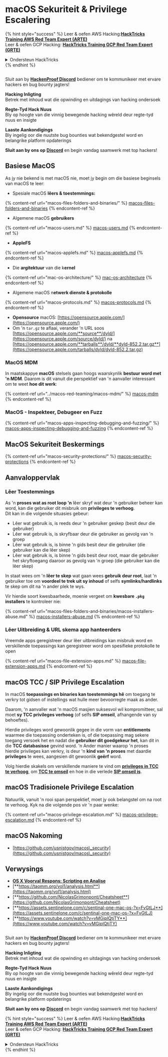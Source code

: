 # macOS Sekuriteit & Privilege Escalering

{% hint style="success" %}
Leer & oefen AWS Hacking:<img src="../../.gitbook/assets/arte.png" alt="" data-size="line">[**HackTricks Training AWS Red Team Expert (ARTE)**](https://training.hacktricks.xyz/courses/arte)<img src="../../.gitbook/assets/arte.png" alt="" data-size="line">\
Leer & oefen GCP Hacking: <img src="../../.gitbook/assets/grte.png" alt="" data-size="line">[**HackTricks Training GCP Red Team Expert (GRTE)**<img src="../../.gitbook/assets/grte.png" alt="" data-size="line">](https://training.hacktricks.xyz/courses/grte)

<details>

<summary>Ondersteun HackTricks</summary>

* Kyk na die [**subskripsie planne**](https://github.com/sponsors/carlospolop)!
* **Sluit aan by die** 💬 [**Discord groep**](https://discord.gg/hRep4RUj7f) of die [**telegram groep**](https://t.me/peass) of **volg** ons op **Twitter** 🐦 [**@hacktricks\_live**](https://twitter.com/hacktricks\_live)**.**
* **Deel hacking truuks deur PRs in te dien na die** [**HackTricks**](https://github.com/carlospolop/hacktricks) en [**HackTricks Cloud**](https://github.com/carlospolop/hacktricks-cloud) github repos.

</details>
{% endhint %}

<figure><img src="/.gitbook/assets/image.png" alt=""><figcaption></figcaption></figure>

Sluit aan by [**HackenProof Discord**](https://discord.com/invite/N3FrSbmwdy) bediener om te kommunikeer met ervare hackers en bug bounty jagters!

**Hacking Inligting**\
Betrek met inhoud wat die opwinding en uitdagings van hacking ondersoek

**Regte-Tyd Hack Nuus**\
Bly op hoogte van die vinnig bewegende hacking wêreld deur regte-tyd nuus en insigte

**Laaste Aankondigings**\
Bly ingelig oor die nuutste bug bounties wat bekendgestel word en belangrike platform opdaterings

**Sluit aan by ons op** [**Discord**](https://discord.com/invite/N3FrSbmwdy) en begin vandag saamwerk met top hackers!

## Basiese MacOS

As jy nie bekend is met macOS nie, moet jy begin om die basiese beginsels van macOS te leer:

* Spesiale macOS **lêers & toestemmings:**

{% content-ref url="macos-files-folders-and-binaries/" %}
[macos-files-folders-and-binaries](macos-files-folders-and-binaries/)
{% endcontent-ref %}

* Algemene macOS **gebruikers**

{% content-ref url="macos-users.md" %}
[macos-users.md](macos-users.md)
{% endcontent-ref %}

* **AppleFS**

{% content-ref url="macos-applefs.md" %}
[macos-applefs.md](macos-applefs.md)
{% endcontent-ref %}

* Die **argitektuur** van die k**ernel**

{% content-ref url="mac-os-architecture/" %}
[mac-os-architecture](mac-os-architecture/)
{% endcontent-ref %}

* Algemene macOS n**etwerk dienste & protokolle**

{% content-ref url="macos-protocols.md" %}
[macos-protocols.md](macos-protocols.md)
{% endcontent-ref %}

* **Opensource** macOS: [https://opensource.apple.com/](https://opensource.apple.com/)
* Om 'n `tar.gz` te aflaai, verander 'n URL soos [https://opensource.apple.com/**source**/dyld/](https://opensource.apple.com/source/dyld/) na [https://opensource.apple.com/**tarballs**/dyld/**dyld-852.2.tar.gz**](https://opensource.apple.com/tarballs/dyld/dyld-852.2.tar.gz)

### MacOS MDM

In maatskappye **macOS** stelsels gaan hoogs waarskynlik **bestuur word met 'n MDM**. Daarom is dit vanuit die perspektief van 'n aanvaller interessant om te weet **hoe dit werk**:

{% content-ref url="../macos-red-teaming/macos-mdm/" %}
[macos-mdm](../macos-red-teaming/macos-mdm/)
{% endcontent-ref %}

### MacOS - Inspekteer, Debugeer en Fuzz

{% content-ref url="macos-apps-inspecting-debugging-and-fuzzing/" %}
[macos-apps-inspecting-debugging-and-fuzzing](macos-apps-inspecting-debugging-and-fuzzing/)
{% endcontent-ref %}

## MacOS Sekuriteit Beskermings

{% content-ref url="macos-security-protections/" %}
[macos-security-protections](macos-security-protections/)
{% endcontent-ref %}

## Aanvaloppervlak

### Lêer Toestemmings

As 'n **proses wat as root loop 'n** lêer skryf wat deur 'n gebruiker beheer kan word, kan die gebruiker dit misbruik om **privileges te verhoog**.\
Dit kan in die volgende situasies gebeur:

* Lêer wat gebruik is, is reeds deur 'n gebruiker geskep (besit deur die gebruiker)
* Lêer wat gebruik is, is skryfbaar deur die gebruiker as gevolg van 'n groep
* Lêer wat gebruik is, is binne 'n gids besit deur die gebruiker (die gebruiker kan die lêer skep)
* Lêer wat gebruik is, is binne 'n gids besit deur root, maar die gebruiker het skryftoegang daaroor as gevolg van 'n groep (die gebruiker kan die lêer skep)

In staat wees om 'n **lêer te skep** wat gaan wees **gebruik deur root**, laat 'n gebruiker toe om **voordeel te trek uit sy inhoud** of selfs **symlinks/hardlinks** te skep om dit na 'n ander plek te wys.

Vir hierdie soort kwesbaarhede, moenie vergeet om **kwesbare `.pkg` installers** te kontroleer nie:

{% content-ref url="macos-files-folders-and-binaries/macos-installers-abuse.md" %}
[macos-installers-abuse.md](macos-files-folders-and-binaries/macos-installers-abuse.md)
{% endcontent-ref %}

### Lêer Uitbreiding & URL skema app hanteerders

Vreemde apps geregistreer deur lêer uitbreidings kan misbruik word en verskillende toepassings kan geregistreer word om spesifieke protokolle te open

{% content-ref url="macos-file-extension-apps.md" %}
[macos-file-extension-apps.md](macos-file-extension-apps.md)
{% endcontent-ref %}

## macOS TCC / SIP Privilege Escalation

In macOS **toepassings en binaries kan toestemmings hê** om toegang te verkry tot gidsen of instellings wat hulle meer bevoorregte maak as ander.

Daarom, 'n aanvaller wat 'n macOS masjien suksesvol wil kompromitteer, sal moet **sy TCC privileges verhoog** (of selfs **SIP omseil**, afhangende van sy behoeftes).

Hierdie privileges word gewoonlik gegee in die vorm van **entitlements** waarmee die toepassing onderteken is, of die toepassing mag sekere toegang versoek het en nadat die **gebruiker dit goedgekeur het**, kan dit in die **TCC databasisse** gevind word. 'n Ander manier waarop 'n proses hierdie privileges kan verkry, is deur 'n **kind van 'n proses** met daardie **privileges** te wees, aangesien dit gewoonlik **geërf** word.

Volg hierdie skakels om verskillende maniere te vind om [**privileges in TCC te verhoog**](macos-security-protections/macos-tcc/#tcc-privesc-and-bypasses), om [**TCC te omseil**](macos-security-protections/macos-tcc/macos-tcc-bypasses/) en hoe in die verlede [**SIP omseil is**](macos-security-protections/macos-sip.md#sip-bypasses).

## macOS Tradisionele Privilege Escalation

Natuurlik, vanuit 'n rooi span perspektief, moet jy ook belangstel om na root te verhoog. Kyk na die volgende pos vir 'n paar wenke:

{% content-ref url="macos-privilege-escalation.md" %}
[macos-privilege-escalation.md](macos-privilege-escalation.md)
{% endcontent-ref %}

## macOS Nakoming

* [https://github.com/usnistgov/macos\_security](https://github.com/usnistgov/macos\_security)

## Verwysings

* [**OS X Voorval Respons: Scripting en Analise**](https://www.amazon.com/OS-Incident-Response-Scripting-Analysis-ebook/dp/B01FHOHHVS)
* [**https://taomm.org/vol1/analysis.html**](https://taomm.org/vol1/analysis.html)
* [**https://github.com/NicolasGrimonpont/Cheatsheet**](https://github.com/NicolasGrimonpont/Cheatsheet)
* [**https://assets.sentinelone.com/c/sentinal-one-mac-os-?x=FvGtLJ**](https://assets.sentinelone.com/c/sentinal-one-mac-os-?x=FvGtLJ)
* [**https://www.youtube.com/watch?v=vMGiplQtjTY**](https://www.youtube.com/watch?v=vMGiplQtjTY)

<figure><img src="/.gitbook/assets/image.png" alt=""><figcaption></figcaption></figure>

Sluit aan by [**HackenProof Discord**](https://discord.com/invite/N3FrSbmwdy) bediener om te kommunikeer met ervare hackers en bug bounty jagters!

**Hacking Inligting**\
Betrek met inhoud wat die opwinding en uitdagings van hacking ondersoek

**Regte-Tyd Hack Nuus**\
Bly op hoogte van die vinnig bewegende hacking wêreld deur regte-tyd nuus en insigte

**Laaste Aankondigings**\
Bly ingelig oor die nuutste bug bounties wat bekendgestel word en belangrike platform opdaterings

**Sluit aan by ons op** [**Discord**](https://discord.com/invite/N3FrSbmwdy) en begin vandag saamwerk met top hackers!

{% hint style="success" %}
Leer & oefen AWS Hacking:<img src="../../.gitbook/assets/arte.png" alt="" data-size="line">[**HackTricks Training AWS Red Team Expert (ARTE)**](https://training.hacktricks.xyz/courses/arte)<img src="../../.gitbook/assets/arte.png" alt="" data-size="line">\
Leer & oefen GCP Hacking: <img src="../../.gitbook/assets/grte.png" alt="" data-size="line">[**HackTricks Training GCP Red Team Expert (GRTE)**<img src="../../.gitbook/assets/grte.png" alt="" data-size="line">](https://training.hacktricks.xyz/courses/grte)

<details>

<summary>Ondersteun HackTricks</summary>

* Kyk na die [**subskripsie planne**](https://github.com/sponsors/carlospolop)!
* **Sluit aan by die** 💬 [**Discord groep**](https://discord.gg/hRep4RUj7f) of die [**telegram groep**](https://t.me/peass) of **volg** ons op **Twitter** 🐦 [**@hacktricks\_live**](https://twitter.com/hacktricks\_live)**.**
* **Deel hacking truuks deur PRs in te dien na die** [**HackTricks**](https://github.com/carlospolop/hacktricks) en [**HackTricks Cloud**](https://github.com/carlospolop/hacktricks-cloud) github repos.

</details>
{% endhint %}
